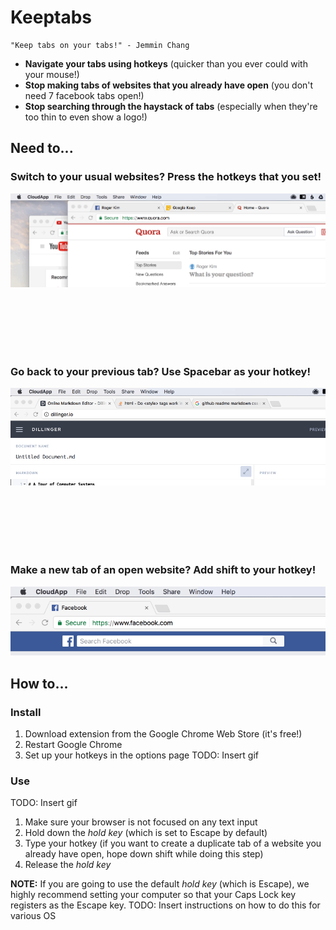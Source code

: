 # Keeptabs
    "Keep tabs on your tabs!" - Jemmin Chang

* **Navigate your tabs using hotkeys** (quicker than you ever could with
your mouse!)
* **Stop making tabs of websites that you already have open** (you don't need 7
        facebook tabs open!)
* **Stop searching through the haystack of tabs** (especially when they're too thin
        to even show a logo!)

## Need to...

### Switch to your usual websites? Press the hotkeys that you set!

![Normal Demo](demo.gif "switch between tabs quickly!")

<br />
<br />
<br />
<br />
<br />

### Go back to your previous tab? Use Spacebar as your hotkey!

![Switch Demo](switch_demo.gif "switch between two tabs!")

<br />
<br />
<br />
<br />
<br />

### Make a new tab of an open website? Add shift to your hotkey!

![Duplicate Demo](dupTab.gif "duplicate tabs if you want!")

## How to...

### Install

1. Download extension from the Google Chrome Web Store (it's free!)
1. Restart Google Chrome
1. Set up your hotkeys in the options page
TODO: Insert gif

### Use

TODO: Insert gif
1. Make sure your browser is not focused on any text input
1. Hold down the _hold key_ (which is set to Escape by default)
1. Type your hotkey (if you want to create a duplicate tab of a website you
   already have open, hope down shift while doing this step)
1. Release the _hold key_

**NOTE:** If you are going to use the default _hold key_ (which is Escape), we
highly recommend setting your computer so that your Caps Lock key registers as
the Escape key.
TODO: Insert instructions on how to do this for various OS
